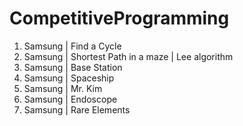 # CompetitiveProgramming
1. Samsung | Find a Cycle
2. Samsung | Shortest Path in a maze | Lee algorithm
3. Samsung | Base Station
4. Samsung | Spaceship
5. Samsung | Mr. Kim
6. Samsung | Endoscope
7. Samsung | Rare Elements
